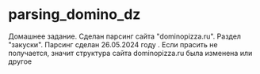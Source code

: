 # parsing_domino_dz
Домашнее задание. Сделан парсинг сайта "dominopizza.ru".
Раздел "закуски".
Парсинг сделан 26.05.2024 году .
Если прасить не получается, значит структура сайта dominopizza.ru была изменена или другое 
